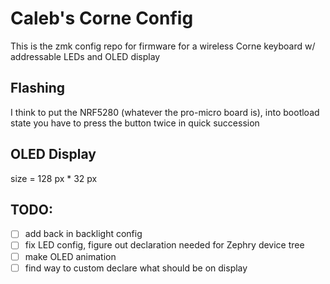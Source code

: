 # Caleb's Corne Config
This is the zmk config repo for firmware for a wireless Corne keyboard w/ addressable LEDs and OLED display

## Flashing
I think to put the NRF5280 (whatever the pro-micro board is), into bootload state you have to press the button twice in quick succession

## OLED Display
size = 128 px * 32 px


## TODO:
- [ ] add back in backlight config
- [ ] fix LED config, figure out declaration needed for Zephry device tree
- [ ] make OLED animation
- [ ] find way to custom declare what should be on display
